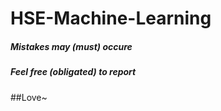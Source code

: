 # HSE-Machine-Learning
##### Mistakes may (must) occure
##### Feel free (obligated) to report
##Love~
